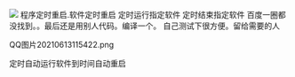 ![](https://cdn.jsdelivr.net/gh/w-s-f/zhaosf/usr/uploads/2021/06/2334821413.png)
程序定时重启.软件定时重启 定时运行指定软件 定时结束指定软件
百度一圈都没找到。。最后还是用别人代码。编译一个。
自己测试下很方便。留给需要的人

QQ图片20210613115422.png

定时自动运行软件到时间自动重启